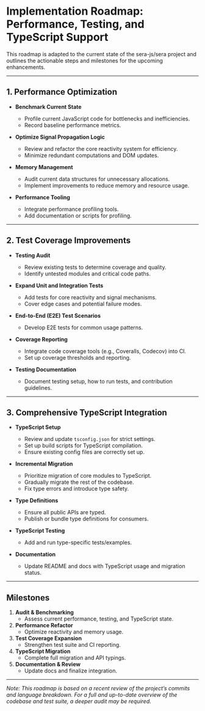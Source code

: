 # Implementation Roadmap: Performance, Testing, and TypeScript Support

This roadmap is adapted to the current state of the sera-js/sera project and outlines the actionable steps and milestones for the upcoming enhancements.

---

## 1. Performance Optimization

- **Benchmark Current State**
  - Profile current JavaScript code for bottlenecks and inefficiencies.
  - Record baseline performance metrics.

- **Optimize Signal Propagation Logic**
  - Review and refactor the core reactivity system for efficiency.
  - Minimize redundant computations and DOM updates.

- **Memory Management**
  - Audit current data structures for unnecessary allocations.
  - Implement improvements to reduce memory and resource usage.

- **Performance Tooling**
  - Integrate performance profiling tools.
  - Add documentation or scripts for profiling.

---

## 2. Test Coverage Improvements

- **Testing Audit**
  - Review existing tests to determine coverage and quality.
  - Identify untested modules and critical code paths.

- **Expand Unit and Integration Tests**
  - Add tests for core reactivity and signal mechanisms.
  - Cover edge cases and potential failure modes.

- **End-to-End (E2E) Test Scenarios**
  - Develop E2E tests for common usage patterns.

- **Coverage Reporting**
  - Integrate code coverage tools (e.g., Coveralls, Codecov) into CI.
  - Set up coverage thresholds and reporting.

- **Testing Documentation**
  - Document testing setup, how to run tests, and contribution guidelines.

---

## 3. Comprehensive TypeScript Integration

- **TypeScript Setup**
  - Review and update `tsconfig.json` for strict settings.
  - Set up build scripts for TypeScript compilation.
  - Ensure existing config files are correctly set up.

- **Incremental Migration**
  - Prioritize migration of core modules to TypeScript.
  - Gradually migrate the rest of the codebase.
  - Fix type errors and introduce type safety.

- **Type Definitions**
  - Ensure all public APIs are typed.
  - Publish or bundle type definitions for consumers.

- **TypeScript Testing**
  - Add and run type-specific tests/examples.

- **Documentation**
  - Update README and docs with TypeScript usage and migration status.

---

## Milestones

1. **Audit & Benchmarking**
   - Assess current performance, testing, and TypeScript state.
2. **Performance Refactor**
   - Optimize reactivity and memory usage.
3. **Test Coverage Expansion**
   - Strengthen test suite and CI reporting.
4. **TypeScript Migration**
   - Complete full migration and API typings.
5. **Documentation & Review**
   - Update docs and finalize integration.

---

*Note: This roadmap is based on a recent review of the project’s commits and language breakdown. For a full and up-to-date overview of the codebase and test suite, a deeper audit may be required.*